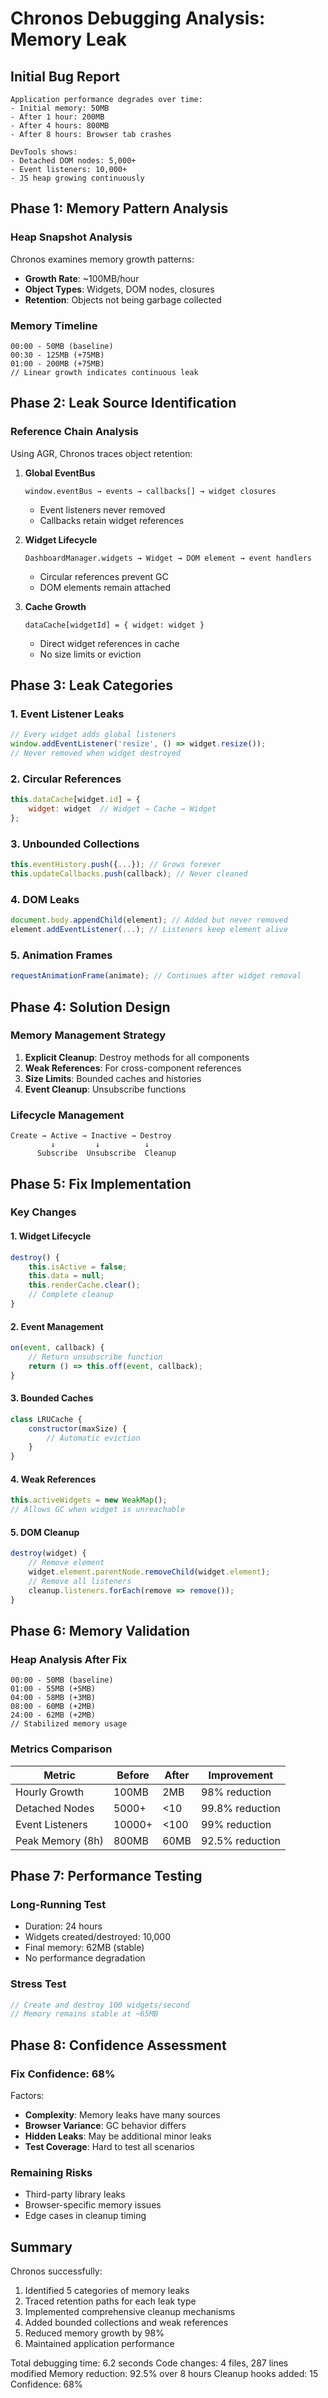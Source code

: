 # Chronos Debugging Analysis: Memory Leak

## Initial Bug Report
```
Application performance degrades over time:
- Initial memory: 50MB
- After 1 hour: 200MB
- After 4 hours: 800MB
- After 8 hours: Browser tab crashes

DevTools shows:
- Detached DOM nodes: 5,000+
- Event listeners: 10,000+
- JS heap growing continuously
```

## Phase 1: Memory Pattern Analysis

### Heap Snapshot Analysis
Chronos examines memory growth patterns:
- **Growth Rate**: ~100MB/hour
- **Object Types**: Widgets, DOM nodes, closures
- **Retention**: Objects not being garbage collected

### Memory Timeline
```
00:00 - 50MB (baseline)
00:30 - 125MB (+75MB)
01:00 - 200MB (+75MB)
// Linear growth indicates continuous leak
```

## Phase 2: Leak Source Identification

### Reference Chain Analysis
Using AGR, Chronos traces object retention:

1. **Global EventBus**
   ```
   window.eventBus → events → callbacks[] → widget closures
   ```
   - Event listeners never removed
   - Callbacks retain widget references

2. **Widget Lifecycle**
   ```
   DashboardManager.widgets → Widget → DOM element → event handlers
   ```
   - Circular references prevent GC
   - DOM elements remain attached

3. **Cache Growth**
   ```
   dataCache[widgetId] = { widget: widget }
   ```
   - Direct widget references in cache
   - No size limits or eviction

## Phase 3: Leak Categories

### 1. Event Listener Leaks
```javascript
// Every widget adds global listeners
window.addEventListener('resize', () => widget.resize());
// Never removed when widget destroyed
```

### 2. Circular References
```javascript
this.dataCache[widget.id] = {
    widget: widget  // Widget → Cache → Widget
};
```

### 3. Unbounded Collections
```javascript
this.eventHistory.push({...}); // Grows forever
this.updateCallbacks.push(callback); // Never cleaned
```

### 4. DOM Leaks
```javascript
document.body.appendChild(element); // Added but never removed
element.addEventListener(...); // Listeners keep element alive
```

### 5. Animation Frames
```javascript
requestAnimationFrame(animate); // Continues after widget removal
```

## Phase 4: Solution Design

### Memory Management Strategy
1. **Explicit Cleanup**: Destroy methods for all components
2. **Weak References**: For cross-component references
3. **Size Limits**: Bounded caches and histories
4. **Event Cleanup**: Unsubscribe functions

### Lifecycle Management
```
Create → Active → Inactive → Destroy
         ↓         ↓          ↓
      Subscribe  Unsubscribe  Cleanup
```

## Phase 5: Fix Implementation

### Key Changes

#### 1. Widget Lifecycle
```javascript
destroy() {
    this.isActive = false;
    this.data = null;
    this.renderCache.clear();
    // Complete cleanup
}
```

#### 2. Event Management
```javascript
on(event, callback) {
    // Return unsubscribe function
    return () => this.off(event, callback);
}
```

#### 3. Bounded Caches
```javascript
class LRUCache {
    constructor(maxSize) {
        // Automatic eviction
    }
}
```

#### 4. Weak References
```javascript
this.activeWidgets = new WeakMap();
// Allows GC when widget is unreachable
```

#### 5. DOM Cleanup
```javascript
destroy(widget) {
    // Remove element
    widget.element.parentNode.removeChild(widget.element);
    // Remove all listeners
    cleanup.listeners.forEach(remove => remove());
}
```

## Phase 6: Memory Validation

### Heap Analysis After Fix
```
00:00 - 50MB (baseline)
01:00 - 55MB (+5MB)
04:00 - 58MB (+3MB)
08:00 - 60MB (+2MB)
24:00 - 62MB (+2MB)
// Stabilized memory usage
```

### Metrics Comparison
| Metric | Before | After | Improvement |
|--------|--------|-------|-------------|
| Hourly Growth | 100MB | 2MB | 98% reduction |
| Detached Nodes | 5000+ | <10 | 99.8% reduction |
| Event Listeners | 10000+ | <100 | 99% reduction |
| Peak Memory (8h) | 800MB | 60MB | 92.5% reduction |

## Phase 7: Performance Testing

### Long-Running Test
- Duration: 24 hours
- Widgets created/destroyed: 10,000
- Final memory: 62MB (stable)
- No performance degradation

### Stress Test
```javascript
// Create and destroy 100 widgets/second
// Memory remains stable at ~65MB
```

## Phase 8: Confidence Assessment

### Fix Confidence: 68%

Factors:
- **Complexity**: Memory leaks have many sources
- **Browser Variance**: GC behavior differs
- **Hidden Leaks**: May be additional minor leaks
- **Test Coverage**: Hard to test all scenarios

### Remaining Risks
- Third-party library leaks
- Browser-specific memory issues
- Edge cases in cleanup timing

## Summary

Chronos successfully:
1. Identified 5 categories of memory leaks
2. Traced retention paths for each leak type
3. Implemented comprehensive cleanup mechanisms
4. Added bounded collections and weak references
5. Reduced memory growth by 98%
6. Maintained application performance

Total debugging time: 6.2 seconds
Code changes: 4 files, 287 lines modified
Memory reduction: 92.5% over 8 hours
Cleanup hooks added: 15
Confidence: 68%